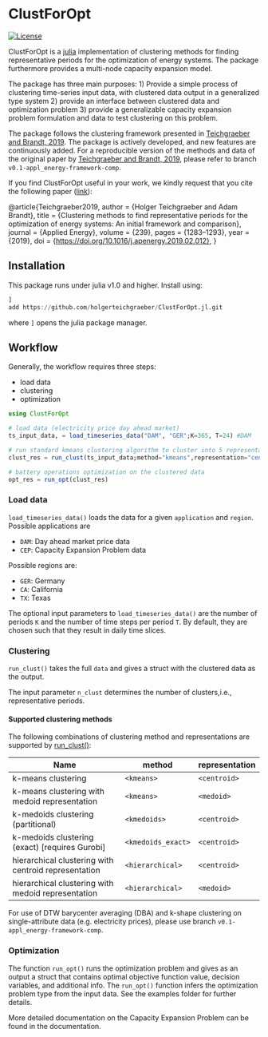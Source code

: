 # ClustForOpt

[![License](http://img.shields.io/badge/license-MIT-brightgreen.svg?style=flat)](LICENSE.md)

ClustForOpt is a [julia](www.juliaopt.com) implementation of clustering methods for finding representative periods for the optimization of energy systems. The package furthermore provides a multi-node capacity expansion model. 

The package has three main purposes: 1) Provide a simple process of clustering time-series input data, with clustered data output in a generalized type system 2) provide an interface between clustered data and optimization problem 3) provide a generalizable capacity expansion problem formulation and data to test clustering on this problem.

The package follows the clustering framework presented in [Teichgraeber and Brandt, 2019](https://doi.org/10.1016/j.apenergy.2019.02.012). 
The package is actively developed, and new features are continuously added. For a reproducible version of the methods and data of the original paper by [Teichgraeber and Brandt, 2019](https://doi.org/10.1016/j.apenergy.2019.02.012), please refer to branch `v0.1-appl_energy-framework-comp`.

If you find ClustForOpt useful in your work, we kindly request that you cite the following paper ([link](https://doi.org/10.1016/j.apenergy.2019.02.012)):

  @article{Teichgraeber2019,
  author = {Holger Teichgraeber and Adam Brandt},
  title = {Clustering methods to find representative periods for the optimization of energy systems: An initial framework and comparison},
  journal = {Applied Energy},
  volume = {239},
  pages = {1283–1293},
  year = {2019},
  doi = {https://doi.org/10.1016/j.apenergy.2019.02.012},
}


## Installation
This package runs under julia v1.0 and higher.
Install using:

```julia
] 
add https://github.com/holgerteichgraeber/ClustForOpt.jl.git
```
where `]` opens the julia package manager.


## Workflow

Generally, the workflow requires three steps:
- load data
- clustering
- optimization

```julia
using ClustForOpt

# load data (electricity price day ahead market)
ts_input_data, = load_timeseries_data("DAM", "GER";K=365, T=24) #DAM

# run standard kmeans clustering algorithm to cluster into 5 representative periods, with 1000 initial starting points 
clust_res = run_clust(ts_input_data;method="kmeans",representation="centroid",n_clust=5,n_init=1000)

# battery operations optimization on the clustered data
opt_res = run_opt(clust_res)
```

### Load data
`load_timeseries_data()` loads the data for a given `application` and `region`. 
Possible applications are
- `DAM`: Day ahead market price data
- `CEP`: Capacity Expansion Problem data

Possible regions are:
- `GER`: Germany
- `CA`: California
- `TX`: Texas

The optional input parameters to `load_timeseries_data()` are the number of periods `K` and the number of time steps per period `T`. By default, they are chosen such that they result in daily time slices. 


### Clustering
`run_clust()` takes the full `data` and gives a struct with the clustered data as the output.   

The input parameter `n_clust` determines the number of clusters,i.e., representative periods. 

#### Supported clustering methods

The following combinations of clustering method and representations are supported by [run\_clust()](src/clustering/run_clust.jl):

Name | method | representation
---- | --------------- | -----------------------
k-means clustering | `<kmeans>` | `<centroid>`
k-means clustering with medoid representation | `<kmeans>` | `<medoid>`
k-medoids clustering (partitional) | `<kmedoids>` | `<centroid>`
k-medoids clustering (exact) [requires Gurobi] | `<kmedoids_exact>` | `<centroid>`
hierarchical clustering with centroid representation | `<hierarchical>` | `<centroid>`
hierarchical clustering with medoid representation | `<hierarchical>` | `<medoid>`

For use of DTW barycenter averaging (DBA) and k-shape clustering on single-attribute data (e.g. electricity prices), please use branch `v0.1-appl_energy-framework-comp`.



### Optimization
The function `run_opt()` runs the optimization problem and gives as an output a struct that contains optimal objective function value, decision variables, and additional info. The `run_opt()` function infers the optimization problem type from the input data. See the examples folder for further details. 

More detailed documentation on the Capacity Expansion Problem can be found in the documentation. 



